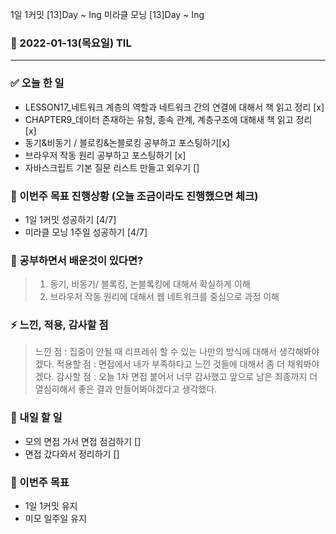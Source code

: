 1일 1커밋 [13]Day ~ Ing
미라클 모닝 [13]Day ~ Ing

### 📆 2022-01-13(목요일) TIL

---

### ✅ 오늘 한 일

- LESSON17\_네트워크 계층의 역할과 네트워크 간의 연결에 대해서 책 읽고 정리 [x]
- CHAPTER9\_데이터 존재하는 유헝, 종속 관계, 계층구조에 대해새 책 읽고 정리 [x]
- 동기&비동기 / 블로킹&논블로킹 공부하고 포스팅하기[x]
- 브라우저 작동 원리 공부하고 포스팅하기 [x]
- 자바스크립트 기본 질문 리스트 만들고 외우기 []

### 🐎 이번주 목표 진행상황 (오늘 조금이라도 진행했으면 체크)

- 1일 1커밋 성공하기 [4/7]
- 미라클 모닝 1주일 성공하기 [4/7]

### 🤔 공부하면서 배운것이 있다면?

> 1.  동기, 비동기/ 블록킹, 논블록킹에 대해서 확실하게 이해
> 2.  브라우저 작동 원리에 대해서 웹 네트워크를 중심으로 과정 이해

### ⚡ 느낀, 적용, 감사할 점

> 느낀 점 : 집중이 안될 때 리프레쉬 할 수 있는 나만의 방식에 대해서 생각해봐야겠다.
> 적용할 점 : 면접에서 내가 부족하다고 느낀 것들에 대해서 좀 더 채워봐야겠다.
> 감사할 점 : 오늘 1차 면접 붙어서 너무 감사했고 앞으로 남은 최종까지 더 열심히해서 좋은 결과 만들어봐야겠다고 생각했다.

### 🚀 내일 할 일

- 모의 면접 가서 면접 점검하기 []
- 면접 갔다와서 정리하기 []

### 🎯 이번주 목표

- 1일 1커밋 유지
- 미모 일주일 유지
